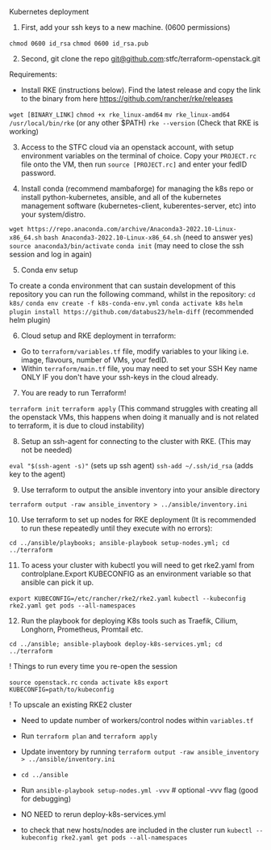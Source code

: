 Kubernetes deployment

1. First, add your ssh keys to a new machine. (0600 permissions)

`chmod 0600 id_rsa`
`chmod 0600 id_rsa.pub`


2. Second, git clone the repo git@github.com:stfc/terraform-openstack.git

Requirements:
- Install RKE (instructions below). Find the latest release and copy the link to the binary from here https://github.com/rancher/rke/releases

`wget [BINARY_LINK]`
`chmod +x rke_linux-amd64`
`mv rke_linux-amd64 /usr/local/bin/rke`  (or any other $PATH) 
`rke --version` (Check that RKE is working)


3. Access to the STFC cloud via an openstack account, with setup environment variables on the terminal of choice. Copy your `PROJECT.rc` file onto the VM, then run `source [PROJECT.rc]` and enter your fedID password.


4. Install conda (recommend mambaforge) for managing the k8s repo or install python-kubernetes, ansible, and all of the kubernetes management software (kubernetes-client, kuberentes-server, etc) into your system/distro.

`wget https://repo.anaconda.com/archive/Anaconda3-2022.10-Linux-x86_64.sh`
`bash Anaconda3-2022.10-Linux-x86_64.sh` (need to answer yes)
`source anaconda3/bin/activate`
`conda init`
(may need to close the ssh session and log in again)


5. Conda env setup

To create a conda environment that can sustain development of this repository you can run the following command, whilst in the repository:
`cd k8s/`
`conda env create -f k8s-conda-env.yml`
`conda activate k8s`
`helm plugin install https://github.com/databus23/helm-diff`  (recommended helm plugin)


6. Cloud setup and RKE deployment in terraform:

- Go to `terraform/variables.tf` file, modify variables to your liking i.e. image, flavours, number of VMs, your fedID.
- Within `terraform/main.tf` file, you may need to set your  SSH Key name ONLY IF you don't have your ssh-keys in the cloud already.


7. You are ready to run Terraform!

`terraform init`
`terraform apply` (This command struggles with creating all the openstack VMs, this happens when doing it manually and is not related to terraform, it is due to cloud instability)


8. Setup an ssh-agent for connecting to the cluster with RKE. (This may not be needed)

`eval "$(ssh-agent -s)"`  (sets up ssh agent)
`ssh-add ~/.ssh/id_rsa`   (adds key to the agent)


9. Use terraform to output the ansible inventory into your ansible directory

`terraform output -raw ansible_inventory > ../ansible/inventory.ini` 


10. Use terraform to set up nodes for RKE deployment (It is recommended to run these repeatedly until they execute with no errors): 

`cd ../ansible/playbooks; ansible-playbook setup-nodes.yml; cd ../terraform`

11. To acess your cluster with kubectl you will need to get rke2.yaml from controlplane.Export KUBECONFIG as an environment variable so that ansible can pick it up.

`export KUBECONFIG=/etc/rancher/rke2/rke2.yaml`
`kubectl --kubeconfig rke2.yaml get pods --all-namespaces` 


12. Run the playbook for deploying K8s tools such as Traefik, Cilium, Longhorn, Prometheus, Promtail etc.

`cd ../ansible; ansible-playbook deploy-k8s-services.yml; cd ../terraform`



! Things to run every time you re-open the session

`source openstack.rc`
`conda activate k8s`
`export KUBECONFIG=path/to/kubeconfig`


! To upscale an existing RKE2 cluster 

- Need to update number of workers/control nodes within `variables.tf`

- Run `terraform plan` and `terraform apply`

- Update inventory by running `terraform output -raw ansible_inventory > ../ansible/inventory.ini`

- `cd ../ansible`

- Run `ansible-playbook setup-nodes.yml -vvv` # optional -vvv flag (good for debugging)

- NO NEED to rerun deploy-k8s-services.yml

- to check that new hosts/nodes are included in the cluster run `kubectl --kubeconfig rke2.yaml get pods --all-namespaces`